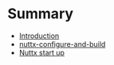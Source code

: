 # Summary

* [Introduction](README.md)
* [nuttx-configure-and-build](chapter1.md)
* [Nuttx start up](nuttx-start-up.md)


